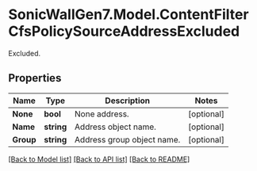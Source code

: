 # SonicWallGen7.Model.ContentFilterCfsPolicySourceAddressExcluded
Excluded.

## Properties

Name | Type | Description | Notes
------------ | ------------- | ------------- | -------------
**None** | **bool** | None address. | [optional] 
**Name** | **string** | Address object name. | [optional] 
**Group** | **string** | Address group object name. | [optional] 

[[Back to Model list]](../README.md#documentation-for-models) [[Back to API list]](../README.md#documentation-for-api-endpoints) [[Back to README]](../README.md)

